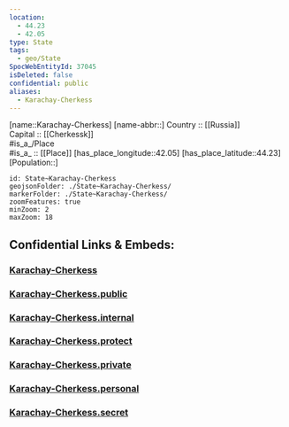 ```yaml
---
location:
  - 44.23
  - 42.05
type: State
tags:
  - geo/State
SpocWebEntityId: 37045
isDeleted: false
confidential: public
aliases:
  - Karachay-Cherkess
---
```

[name::Karachay-Cherkess] 
[name-abbr::] 
Country :: [[Russia]]  
Capital :: [[Cherkessk]]  
#is_a_/Place  
#is_a_ :: [[Place]] 
[has_place_longitude::42.05] 
[has_place_latitude::44.23] 
[Population::] 



```leaflet
id: State~Karachay-Cherkess
geojsonFolder: ./State~Karachay-Cherkess/
markerFolder: ./State~Karachay-Cherkess/
zoomFeatures: true 
minZoom: 2 
maxZoom: 18
```


## Confidential Links & Embeds: 

### [Karachay-Cherkess](/_Standards/Earth/Continent/Europe/Europe~East/Russia/Russia~NorthCaucasus/Karachay-Cherkess.md) 

### [Karachay-Cherkess.public](/_public/Earth/Continent/Europe/Europe~East/Russia/Russia~NorthCaucasus/Karachay-Cherkess.public.md) 

### [Karachay-Cherkess.internal](/_internal/Earth/Continent/Europe/Europe~East/Russia/Russia~NorthCaucasus/Karachay-Cherkess.internal.md) 

### [Karachay-Cherkess.protect](/_protect/Earth/Continent/Europe/Europe~East/Russia/Russia~NorthCaucasus/Karachay-Cherkess.protect.md) 

### [Karachay-Cherkess.private](/_private/Earth/Continent/Europe/Europe~East/Russia/Russia~NorthCaucasus/Karachay-Cherkess.private.md) 

### [Karachay-Cherkess.personal](/_personal/Earth/Continent/Europe/Europe~East/Russia/Russia~NorthCaucasus/Karachay-Cherkess.personal.md) 

### [Karachay-Cherkess.secret](/_secret/Earth/Continent/Europe/Europe~East/Russia/Russia~NorthCaucasus/Karachay-Cherkess.secret.md)


